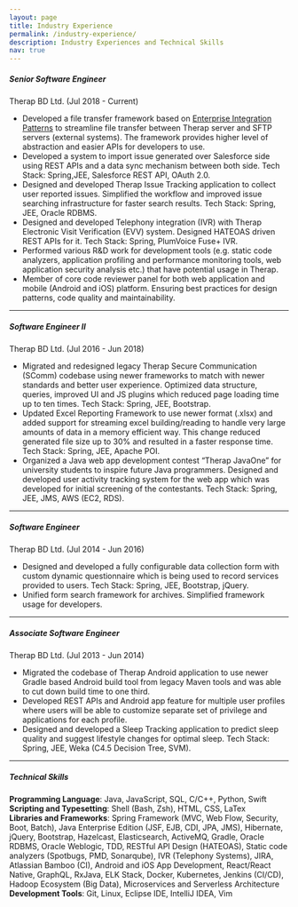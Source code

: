 ```yaml
---
layout: page
title: Industry Experience
permalink: /industry-experience/
description: Industry Experiences and Technical Skills
nav: true
---
```


##### Senior Software Engineer
Therap BD Ltd. (Jul 2018 - Current)
* Developed a file transfer framework based on [Enterprise Integration Patterns](https://www.enterpriseintegrationpatterns.com/patterns/messaging) to streamline file transfer between Therap server and SFTP servers (external systems). The framework provides higher level of abstraction and easier APIs for developers to use.
* Developed a system to import issue generated over Salesforce side using REST APIs and a data sync mechanism between both side. Tech Stack:  Spring,JEE, Salesforce REST API, OAuth 2.0.
* Designed and developed Therap Issue Tracking application to collect user reported issues. Simplified the workflow and improved issue searching infrastructure for faster search results. Tech Stack: Spring, JEE, Oracle RDBMS.
* Designed and developed Telephony integration (IVR) with Therap Electronic Visit Verification (EVV) system. Designed HATEOAS driven REST APIs for it. Tech Stack: Spring, PlumVoice Fuse+ IVR.
* Performed various R&D work for development tools (e.g. static code analyzers, application profiling and performance monitoring tools, web application security analysis etc.) that have potential usage in Therap.
* Member of core code reviewer panel for both web application and mobile (Android and iOS) platform. Ensuring best practices for design patterns, code quality and maintainability.
<hr>

##### Software Engineer II
Therap BD Ltd. (Jul 2016 - Jun 2018)
* Migrated and redesigned legacy Therap Secure Communication (SComm) codebase using newer frameworks to match with newer standards and better user experience. Optimized data structure, queries, improved UI and JS plugins which reduced page loading time up to ten times. Tech Stack: Spring, JEE, Bootstrap.
* Updated Excel Reporting Framework to use newer format (.xlsx) and added support for streaming excel building/reading to handle very large amounts of data in a memory efficient way. This change reduced generated file size up to 30% and resulted in a faster response time. Tech Stack: Spring, JEE, Apache POI.
* Organized a Java web app development contest “Therap JavaOne” for university students to inspire future Java programmers. Designed and developed user activity tracking system for the web app which was developed for initial screening of the contestants. Tech Stack: Spring, JEE, JMS, AWS (EC2, RDS).
<hr>

##### Software Engineer
Therap BD Ltd. (Jul 2014 - Jun 2016)
* Designed and developed a fully configurable data collection form with custom dynamic questionnaire which is being used to record services provided to users. Tech Stack: Spring, JEE, Bootstrap, jQuery.
* Unified form search framework for archives. Simplified framework usage for developers.
<hr>

##### Associate Software Engineer
Therap BD Ltd. (Jul 2013 - Jun 2014)
* Migrated the codebase of Therap Android application to use newer Gradle based Android build tool from legacy Maven tools and was able to cut down build time to one third.
* Developed REST APIs and Android app feature for multiple user profiles where users will be able to customize separate set of privilege and applications for each profile.
* Designed and developed a Sleep Tracking application to predict sleep quality and suggest lifestyle changes for optimal sleep. Tech Stack: Spring, JEE, Weka (C4.5 Decision Tree, SVM).
<hr>

##### Technical Skills
**Programming Language**: Java, JavaScript, SQL, C/C++, Python, Swift \
**Scripting and Typesetting**: Shell (Bash, Zsh), HTML, CSS, LaTex \
**Libraries and Frameworks**: Spring Framework (MVC, Web Flow, Security, Boot, Batch), Java Enterprise Edition (JSF, EJB, CDI, JPA, JMS), Hibernate, jQuery, Bootstrap, Hazelcast, Elasticsearch, ActiveMQ, Gradle, Oracle RDBMS, Oracle Weblogic, TDD, RESTful API Design (HATEOAS), Static code analyzers (Spotbugs, PMD, Sonarqube), IVR (Telephony Systems), JIRA, Atlassian Bamboo (CI), Android and iOS App Development, React/React Native, GraphQL, RxJava, ELK Stack, Docker, Kubernetes, Jenkins (CI/CD), Hadoop Ecosystem (Big Data), Microservices and Serverless Architecture \
**Development Tools**: Git, Linux, Eclipse IDE, IntelliJ IDEA, Vim
